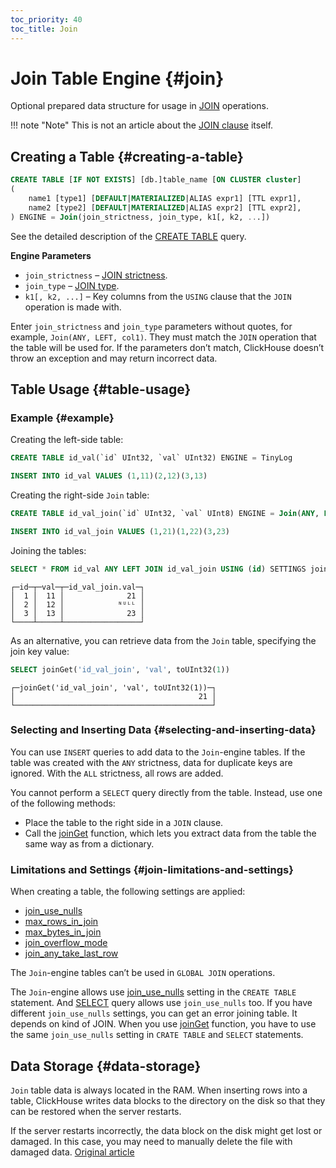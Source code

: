 ```yaml
---
toc_priority: 40
toc_title: Join
---
```


# Join Table Engine {#join}

Optional prepared data structure for usage in [JOIN](../../../sql-reference/statements/select/join.md#select-join) operations.

!!! note "Note" This is not an article about the [JOIN clause](../../../sql-reference/statements/select/join.md#select-join) itself.

## Creating a Table {#creating-a-table}

``` sql
CREATE TABLE [IF NOT EXISTS] [db.]table_name [ON CLUSTER cluster]
(
    name1 [type1] [DEFAULT|MATERIALIZED|ALIAS expr1] [TTL expr1],
    name2 [type2] [DEFAULT|MATERIALIZED|ALIAS expr2] [TTL expr2],
) ENGINE = Join(join_strictness, join_type, k1[, k2, ...])
```

See the detailed description of the [CREATE TABLE](../../../sql-reference/statements/create.md#create-table-query) query.

**Engine Parameters**

-   `join_strictness` – [JOIN strictness](../../../sql-reference/statements/select/join.md#select-join-strictness).
-   `join_type` – [JOIN type](../../../sql-reference/statements/select/join.md#select-join-types).
-   `k1[, k2, ...]` – Key columns from the `USING` clause that the `JOIN` operation is made with.

Enter `join_strictness` and `join_type` parameters without quotes, for example, `Join(ANY, LEFT, col1)`. They must match the `JOIN` operation that the table will be used for. If the parameters don’t match, ClickHouse doesn’t throw an exception and may return incorrect data.

## Table Usage {#table-usage}

### Example {#example}

Creating the left-side table:

``` sql
CREATE TABLE id_val(`id` UInt32, `val` UInt32) ENGINE = TinyLog
```

``` sql
INSERT INTO id_val VALUES (1,11)(2,12)(3,13)
```

Creating the right-side `Join` table:

``` sql
CREATE TABLE id_val_join(`id` UInt32, `val` UInt8) ENGINE = Join(ANY, LEFT, id)
```

``` sql
INSERT INTO id_val_join VALUES (1,21)(1,22)(3,23)
```

Joining the tables:

``` sql
SELECT * FROM id_val ANY LEFT JOIN id_val_join USING (id) SETTINGS join_use_nulls = 1
```

``` text
┌─id─┬─val─┬─id_val_join.val─┐
│  1 │  11 │              21 │
│  2 │  12 │            ᴺᵁᴸᴸ │
│  3 │  13 │              23 │
└────┴─────┴─────────────────┘
```

As an alternative, you can retrieve data from the `Join` table, specifying the join key value:

``` sql
SELECT joinGet('id_val_join', 'val', toUInt32(1))
```

``` text
┌─joinGet('id_val_join', 'val', toUInt32(1))─┐
│                                         21 │
└────────────────────────────────────────────┘
```

### Selecting and Inserting Data {#selecting-and-inserting-data}

You can use `INSERT` queries to add data to the `Join`-engine tables. If the table was created with the `ANY` strictness, data for duplicate keys are ignored. With the `ALL` strictness, all rows are added.

You cannot perform a `SELECT` query directly from the table. Instead, use one of the following methods:

-   Place the table to the right side in a `JOIN` clause.
-   Call the [joinGet](../../../sql-reference/functions/other-functions.md#joinget) function, which lets you extract data from the table the same way as from a dictionary.

### Limitations and Settings {#join-limitations-and-settings}

When creating a table, the following settings are applied:

-   [join\_use\_nulls](../../../operations/settings/settings.md#join_use_nulls)
-   [max\_rows\_in\_join](../../../operations/settings/query-complexity.md#settings-max_rows_in_join)
-   [max\_bytes\_in\_join](../../../operations/settings/query-complexity.md#settings-max_bytes_in_join)
-   [join\_overflow\_mode](../../../operations/settings/query-complexity.md#settings-join_overflow_mode)
-   [join\_any\_take\_last\_row](../../../operations/settings/settings.md#settings-join_any_take_last_row)

The `Join`-engine tables can’t be used in `GLOBAL JOIN` operations.

The `Join`-engine allows use [join\_use\_nulls](../../../operations/settings/settings.md#join_use_nulls) setting in the `CREATE TABLE` statement. And [SELECT](../../../sql-reference/statements/select/index.md) query allows use `join_use_nulls` too. If you have different `join_use_nulls` settings, you can get an error joining table. It depends on kind of JOIN. When you use [joinGet](../../../sql-reference/functions/other-functions.md#joinget) function, you have to use the same `join_use_nulls` setting in `CRATE TABLE` and `SELECT` statements.

## Data Storage {#data-storage}

`Join` table data is always located in the RAM. When inserting rows into a table, ClickHouse writes data blocks to the directory on the disk so that they can be restored when the server restarts.

If the server restarts incorrectly, the data block on the disk might get lost or damaged. In this case, you may need to manually delete the file with damaged data.
[Original article](https://clickhouse.tech/docs/en/operations/table_engines/join/) <!--hide-->
